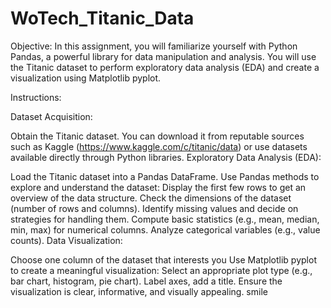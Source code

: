 # WoTech_Titanic_Data
Objective: In this assignment, you will familiarize yourself with Python Pandas, a powerful library for data manipulation and analysis. You will use the Titanic dataset to perform exploratory data analysis (EDA) and create a visualization using Matplotlib pyplot.

Instructions:

Dataset Acquisition:

Obtain the Titanic dataset. You can download it from reputable sources such as Kaggle (https://www.kaggle.com/c/titanic/data) or use datasets available directly through Python libraries.
Exploratory Data Analysis (EDA):

Load the Titanic dataset into a Pandas DataFrame.
Use Pandas methods to explore and understand the dataset:
Display the first few rows to get an overview of the data structure.
Check the dimensions of the dataset (number of rows and columns).
Identify missing values and decide on strategies for handling them.
Compute basic statistics (e.g., mean, median, min, max) for numerical columns.
Analyze categorical variables (e.g., value counts).
Data Visualization:

Choose one column of the dataset that interests you
Use Matplotlib pyplot to create a meaningful visualization:
Select an appropriate plot type (e.g., bar chart, histogram, pie chart).
Label axes, add a title.
Ensure the visualization is clear, informative, and visually appealing. smile
